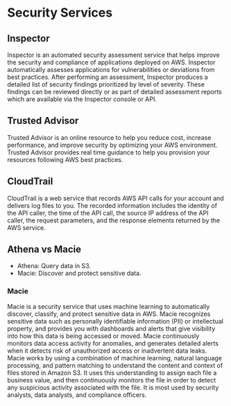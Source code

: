 # Security Services

## Inspector

Inspector is an automated security assessment service that helps improve the security and compliance of applications deployed on AWS. Inspector automatically assesses applications for vulnerabilities or deviations from best practices. After performing an assessment, Inspector produces a detailed list of security findings prioritized by level of severity. These findings can be reviewed directly or as part of detailed assessment reports which are available via the Inspector console or API.

## Trusted Advisor

Trusted Advisor is an online resource to help you reduce cost, increase performance, and improve security by optimizing your AWS environment. Trusted Advisor provides real time guidance to help you provision your resources following AWS best practices.

## CloudTrail

CloudTrail is a web service that records AWS API calls for your account and delivers log files to you. The recorded information includes the identity of the API caller, the time of the API call, the source IP address of the API caller, the request parameters, and the response elements returned by the AWS service.

## Athena vs Macie

- Athena: Query data in S3.
- Macie: Discover and protect sensitive data.

### Macie

Macie is a security service that uses machine learning to automatically discover, classify, and protect sensitive data in AWS. Macie recognizes sensitive data such as personally identifiable information (PII) or intellectual property, and provides you with dashboards and alerts that give visibility into how this data is being accessed or moved. Macie continuously monitors data access activity for anomalies, and generates detailed alerts when it detects risk of unauthorized access or inadvertent data leaks. Macie works by using a combination of machine learning, natural language processing, and pattern matching to understand the content and context of files stored in Amazon S3. It uses this understanding to assign each file a business value, and then continuously monitors the file in order to detect any suspicious activity associated with the file.
It is most used by security analysts, data analysts, and compliance officers.

